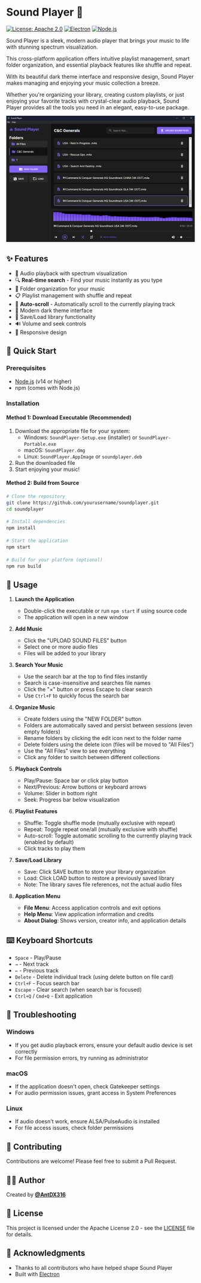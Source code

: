 # Sound Player 🎵

[![License: Apache 2.0](https://img.shields.io/badge/License-Apache%202.0-blue.svg)](https://opensource.org/licenses/Apache-2.0)
[![Electron](https://img.shields.io/badge/Electron-Latest-blue.svg)](https://www.electronjs.org/)
[![Node.js](https://img.shields.io/badge/Node.js-v14+-green.svg)](https://nodejs.org/)

Sound Player is a sleek, modern audio player that brings your music to life with stunning spectrum visualization.

This cross-platform application offers intuitive playlist management, smart folder organization, and essential playback features like shuffle and repeat.

With its beautiful dark theme interface and responsive design, Sound Player makes managing and enjoying your music collection a breeze.

Whether you're organizing your library, creating custom playlists, or just enjoying your favorite tracks with crystal-clear audio playback, Sound Player provides all the tools you need in an elegant, easy-to-use package.

![Sound Player Screenshot](screenshot.png)

## ✨ Features

- 🎵 Audio playback with spectrum visualization
- 🔍 **Real-time search** - Find your music instantly as you type
- 📁 Folder organization for your music
- 📋 Playlist management with shuffle and repeat
- 🎯 **Auto-scroll** - Automatically scroll to the currently playing track
- 🎨 Modern dark theme interface
- 💾 Save/Load library functionality
- 🔊 Volume and seek controls
- 📱 Responsive design

## 🚀 Quick Start

### Prerequisites

- [Node.js](https://nodejs.org/) (v14 or higher)
- npm (comes with Node.js)

### Installation

#### Method 1: Download Executable (Recommended)

1. Download the appropriate file for your system:
   - Windows: `SoundPlayer-Setup.exe` (installer) or `SoundPlayer-Portable.exe`
   - macOS: `SoundPlayer.dmg`
   - Linux: `SoundPlayer.AppImage` or `soundplayer.deb`
2. Run the downloaded file
3. Start enjoying your music!

#### Method 2: Build from Source

```bash
# Clone the repository
git clone https://github.com/yourusername/soundplayer.git
cd soundplayer

# Install dependencies
npm install

# Start the application
npm start

# Build for your platform (optional)
npm run build
```

## 📖 Usage

1. **Launch the Application**
   - Double-click the executable or run `npm start` if using source code
   - The application will open in a new window

2. **Add Music**
   - Click the "UPLOAD SOUND FILES" button
   - Select one or more audio files
   - Files will be added to your library

3. **Search Your Music**
   - Use the search bar at the top to find files instantly
   - Search is case-insensitive and searches file names
   - Click the "×" button or press Escape to clear search
   - Use `Ctrl+F` to quickly focus the search bar

4. **Organize Music**
   - Create folders using the "NEW FOLDER" button
   - Folders are automatically saved and persist between sessions (even empty folders)
   - Rename folders by clicking the edit icon next to the folder name
   - Delete folders using the delete icon (files will be moved to "All Files")
   - Use the "All Files" view to see everything
   - Click any folder to switch between different collections

5. **Playback Controls**
   - Play/Pause: Space bar or click play button
   - Next/Previous: Arrow buttons or keyboard arrows
   - Volume: Slider in bottom right
   - Seek: Progress bar below visualization

6. **Playlist Features**
   - Shuffle: Toggle shuffle mode (mutually exclusive with repeat)
   - Repeat: Toggle repeat one/all (mutually exclusive with shuffle)
   - Auto-scroll: Toggle automatic scrolling to the currently playing track (enabled by default)
   - Click tracks to play them

7. **Save/Load Library**
   - Save: Click SAVE button to store your library organization
   - Load: Click LOAD button to restore a previously saved library
   - Note: The library saves file references, not the actual audio files

8. **Application Menu**
   - **File Menu**: Access application controls and exit options
   - **Help Menu**: View application information and credits
   - **About Dialog**: Shows version, creator info, and application details

## ⌨️ Keyboard Shortcuts

- `Space` - Play/Pause
- `→` - Next track
- `←` - Previous track
- `Delete` - Delete individual track (using delete button on file card)
- `Ctrl+F` - Focus search bar
- `Escape` - Clear search (when search bar is focused)
- `Ctrl+Q` / `Cmd+Q` - Exit application

## 🔧 Troubleshooting

### Windows
- If you get audio playback errors, ensure your default audio device is set correctly
- For file permission errors, try running as administrator

### macOS
- If the application doesn't open, check Gatekeeper settings
- For audio permission issues, grant access in System Preferences

### Linux
- If audio doesn't work, ensure ALSA/PulseAudio is installed
- For file access issues, check folder permissions

## 🤝 Contributing

Contributions are welcome! Please feel free to submit a Pull Request.

## 👨‍💻 Author

Created by **[@AntDX316](https://twitter.com/AntDX316)**

## 📄 License

This project is licensed under the Apache License 2.0 - see the [LICENSE](LICENSE) file for details.

## 🙏 Acknowledgments

- Thanks to all contributors who have helped shape Sound Player
- Built with [Electron](https://www.electronjs.org/)